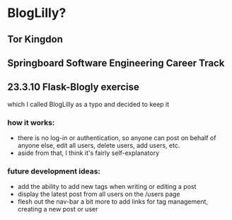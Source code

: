 # BlogLilly?

## Tor Kingdon
## Springboard Software Engineering Career Track

## 23.3.10 Flask-Blogly exercise
which I called BlogLilly as a typo and decided to keep it

### how it works:
 - there is no log-in or authentication, so anyone can post on behalf of anyone else, edit all users, delete users, add users, etc.
 - aside from that, I think it's fairly self-explanatory

### future development ideas:
 - add the ability to add new tags when writing or editing a post
 - display the latest post from all users on the /users page
 - flesh out the nav-bar a bit more to add links for tag management, creating a new post or user


